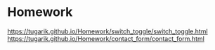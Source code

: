 # Homework

https://tugarik.github.io/Homework/switch_toggle/switch_toggle.html
https://tugarik.github.io/Homework/contact_form/contact_form.html
